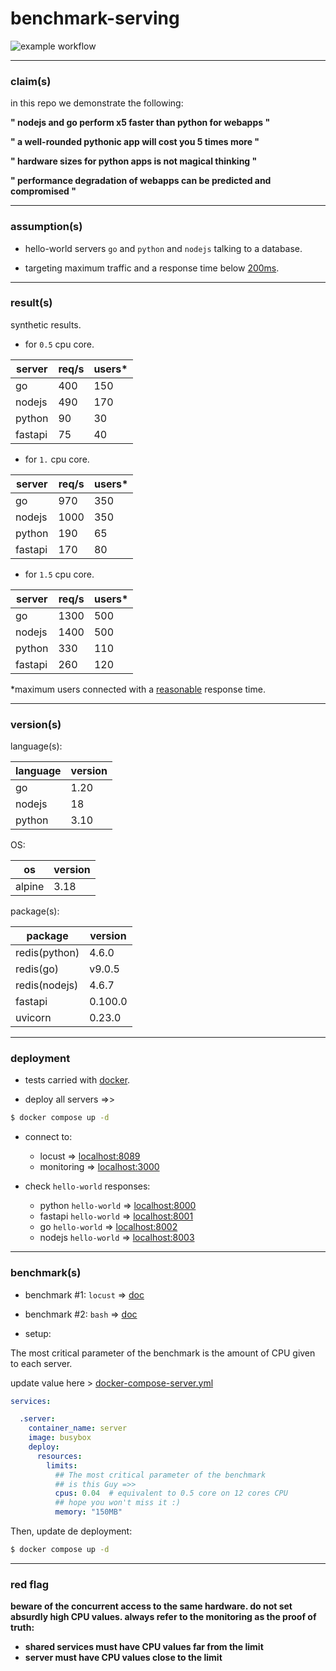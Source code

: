# benchmark-serving

![example workflow](https://github.com/MarcelNasser/benchmark-serving/actions/workflows/docker.yml/badge.svg)

---

### claim(s)

in this repo we demonstrate the following:

**" nodejs and go perform x5 faster than python for webapps "**

**" a well-rounded pythonic app will cost you 5 times more "**

**" hardware sizes for python apps is not magical thinking "**

**" performance degradation of webapps can be predicted and compromised "**

---

### assumption(s)

- hello-world servers `go` and `python` and `nodejs` talking to a database.


- targeting maximum traffic and a response time below [200ms](https://developers.google.com/speed/docs/insights/Server?hl=fr).


---
### result(s)

synthetic results.

- for `0.5` cpu core.

| server  | req/s | users* |
|---------|-------|--------|
| go      | 400   | 150    |
| nodejs  | 490   | 170    |
| python  | 90    | 30     |
| fastapi | 75    | 40     |


- for `1.` cpu core.

| server  | req/s | users* |
|---------|-------|--------|
| go      | 970   | 350    |
| nodejs  | 1000  | 350    |
| python  | 190   | 65     |
| fastapi | 170   | 80     |


- for `1.5` cpu core.

| server  | req/s | users* |
|---------|-------|--------|
| go      | 1300  | 500    |
| nodejs  | 1400  | 500    |
| python  | 330   | 110    |
| fastapi | 260   | 120    |


*maximum users connected with a [reasonable](https://developers.google.com/speed/docs/insights/Server?hl=fr) response time.


---
### version(s)

language(s):

| language | version |
|----------|---------|
| go       | 1.20    |
| nodejs   | 18      |
| python   | 3.10    |

OS:

| os     | version |
|--------|---------|
| alpine | 3.18    |

package(s):

| package       | version |
|---------------|---------|
| redis(python) | 4.6.0   |
| redis(go)     | v9.0.5  |
| redis(nodejs) | 4.6.7   |
| fastapi       | 0.100.0 |
| uvicorn       | 0.23.0  |


---
### deployment


- tests carried with [docker](https://docs.docker.com/engine/install/).


- deploy all servers =>>

````bash
$ docker compose up -d
````

- connect to:

  - locust => [localhost:8089](http://localhost:8089)
  - monitoring => [localhost:3000](http://localhost:3000/containers/docker)


- check `hello-world` responses:

  - python `hello-world` => [localhost:8000](http://localhost:8000)
  - fastapi `hello-world` => [localhost:8001](http://localhost:8001)
  - go `hello-world` => [localhost:8002](http://localhost:8002)
  - nodejs `hello-world` => [localhost:8003](http://localhost:8003)

---
### benchmark(s)


- benchmark #1: `locust` => [doc](./bench/locust/readme.MD)


- benchmark #2: `bash` => [doc](./bench/manual/readme.MD)


- setup:

The most critical parameter of the benchmark is the amount of CPU given to each server.


update value here > [docker-compose-server.yml](./docker-compose-server.tmpl.yml)

````yaml
services:

  .server:
    container_name: server
    image: busybox
    deploy:
      resources:
        limits:
          ## The most critical parameter of the benchmark
          ## is this Guy =>>
          cpus: 0.04  # equivalent to 0.5 core on 12 cores CPU
          ## hope you won't miss it :)
          memory: "150MB"
````

Then, update de deployment:
````bash
$ docker compose up -d
````
---
### red flag

**beware of the concurrent access to the same hardware. do not set absurdly high CPU values. always refer to the monitoring as the proof of truth:**
- **shared services must have CPU values far from the limit**
- **server must have CPU values close to the limit**
